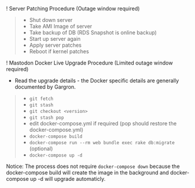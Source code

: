 ! Server Patching Procedure (Outage window required)

>* Shut down server
>* Take AMI Image of server
>* Take backup of DB (RDS Snapshot is online backup)
>* Start up server again
>* Apply server patches
>* Reboot if kernel patches

! Mastodon Docker Live Upgrade Procedure (Limited outage window required)

* Read the upgrade details - the Docker specific details are generally documented by Gargron.

>* `git fetch`
>* `git stash`
>* `git checkout <version>`
>* `git stash pop`
>* edit docker-compose.yml if required (pop should restore the docker-compose.yml)
>* `docker-compose build`
>* `docker-compose run --rm web bundle exec rake db:migrate` (optional) 
>* `docker-compose up -d`

Notice: The process does not require `docker-compose down` because the docker-compose build will create the image in the background and docker-compose up -d will upgrade automaticly.


